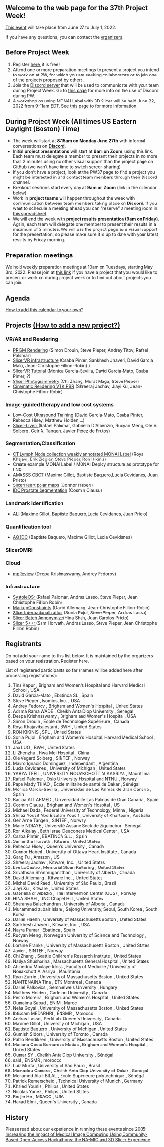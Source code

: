 ## Welcome to the web page for the 37th Project Week!

[This event](https://projectweek.na-mic.org/PW37_2022_Virtual/) will take place from June 27 to July 1, 2022. 

If you have any questions, you can contact the [organizers](../README.md#who-to-contact).

## Before Project Week
1. Register [here](https://forms.gle/AyPNhqVeXVD3xR2q9), it is free!
1. Attend one or more preparation meetings to present a project you intend to work on at PW, for which you are seeking collaborators or to join one of the projects proposed by others.
1. Join the [Discord server](https://discord.gg/yQsNVdVpS3) that will be used to communicate with your team during Project Week. Go to [this page](../common/Discord.md) for more info on the use of Discord during PW.
2. A workshop on using MONAI Label with 3D Slicer will be held June 22, 2022 from 9-11am EDT.  See [this page](https://github.com/NA-MIC/ProjectWeek/blob/master/PW37_2022_Virtual/MONAILabel_Workshop.md) to for more information.

## During Project Week (All times US Eastern Daylight (Boston) Time)
* The week will start at **8:15am on Monday June 27th** with informal conversations on **[Discord](https://discord.gg/d5Q6b5ug8u)**.
* Initial **project presentations** will start at **9am on Zoom**, using [this link](https://etsmtl.zoom.us/j/86211702920?pwd=TEl0ZTFDam90WVN5bjZhR05kNVRVZz09). Each team must delegate a member to present their projects in no more than 2 minutes using no other visual support than the project page on GitHub (we won’t have time to switch screen sharing)
* If you don’t have a project, look at the PW37 page to find a project you might be interested in and contact team members through their Discord channel.
* Breakout sessions start every day at **9am on Zoom** (link in the calendar below)
* Work in **project teams** will happen throughout the week with communication between team members taking place on **Discord**. If you want to schedule a meeting ahead you can "reserve" a meeting room in [this spreadsheet](https://docs.google.com/spreadsheets/d/1jrYSecdhg9XQ1Re_7yqOCYTMjX2mOe-GowAp3yfWS7g/edit?usp=sharing).
* We will end the week with **project results presentation (9am on Friday)**. Again, each team will delegate one member to present their results in a maximum of 2 minutes. We will use the project page as a visual support for the presentation, so please make sure it is up to date with your latest results by Friday morning.

## Preparation meetings
We hold weekly preparation meetings at 10am on Tuesdays, starting May 3rd, 2022. Please join at [this link](https://etsmtl.zoom.us/j/86211702920?pwd=TEl0ZTFDam90WVN5bjZhR05kNVRVZz09) if you have a project that you would like to present or work on during project week or to find out about projects you can join.

##  Agenda

<div id="calendar-container">
</div>

<!--
Adapted from https://stackoverflow.com/questions/31821974/support-user-time-zone-in-embedded-google-calendar
-->
<script src="https://cdnjs.cloudflare.com/ajax/libs/jstimezonedetect/1.0.7/jstz.min.js" integrity="sha512-pZ0i46J1zsMwPd2NQZ4IaL427jXE2RVHMk3uv/wPTNlBVp9AbB1L65/4YdrXRPLEmyZCkY9qYOOsQp44V4orHg==" crossorigin="anonymous"></script>

<script type="text/javascript">
  var timezone = jstz.determine();
  var iframe_src = 'https://calendar.google.com/calendar/embed?src=kitware.com_sb07i171olac9aavh46ir495c4%40group.calendar.google.com&mode=WEEK&dates=20220627%2f20220701&ctz=' + timezone.name()
  var iframe_html = '<iframe src="' + iframe_src + 'style="border: 0" width="800" height="600" frameborder="0" scrolling="no"></iframe>'
  document.getElementById('calendar-container').innerHTML = iframe_html;
</script>

[How to add this calendar to your own?](../common/Calendar.md)

## Projects [(How to add a new project?)](Projects/README.md)
    
### VR/AR and Rendering
* [PRISM Rendering](Projects/PRISMRendering/Readme.md) (Simon Drouin, Steve Pieper, Andrey Titov, Rafael Palomar)
* [SlicerVR infrastructure](Projects/SlicerVRInfrastructure/README.md) (Csaba Pinter, Sankhesh Jhaveri, David Garcia Mato, Jean-Christophe Fillion-Robin)
)
* [SlicerVR Tutorial](Projects/SlicerVRTutorial/README.md) (Monica Garcia-Sevilla, David Garcia-Mato, Csaba Pinter, ?)
* [Slicer Photogrammetry](Projects/SlicerPhotoGram/README.md) (Chi Zhang, Murat Maga, Steve Pieper)
* [Cinematic Rendering VTK PBR](Projects/CinematicRenderingVTK/README.md) (Shreeraj Jadhav, Jiayi Xu, Jean-Christophe Fillion-Robin)

### Image-guided therapy and low cost systems    
* [Low-Cost Ultrasound Training](Projects/LowCostUltrasoundTraining/README.md) (David Garcia-Mato, Csaba Pinter, Rebecca Hisey, Matthew Holden,...)
* [Slicer-Liver: ](Projects/SlicerLiver/README.md) (Rafael Palomar, Gabriella D'Albenzio, Ruoyan Meng, Ole V. Solberg, Geir A. Tangen, Javier Pérez de Frutos)

### Segmentation/Classification
* [CT Lymph Node collection weakly annotated MONAI Label](Projects/LNQ) (Roya Khajavi, Erik Ziegler, Steve Pieper, Ron Kikinis)
* Create example MONAI Label / MONAI Deploy structure as prototype for LNQ
* [AMASSS CBCT](Projects/AMASSS_CBCT/README.md) (Maxime Gillot, Baptiste Baquero,Lucia Cevidanes, Juan Prieto)
* [SlicerHeart polar maps](Projects/SlicerHeartPolarMaps/Readme.md) (Connor Haberl)
* [IDC Prostate Segmentation](Projects/IDCProstateSegmentation/Readme.md) (Cosmin Ciausu)


### Landmark identification
* [ALI](Projects/ALI/README.md) (Maxime Gillot, Baptiste Baquero,Lucia Cevidanes, Juan Prieto)

### Quantification tool
* [AQ3DC](Projects/AutomaticQuantitative3DCephalometrics/Readme.md) (Baptiste Baquero, Maxime Gillot, Lucia Cevidanes)
    
### SlicerDMRI

### Cloud
* [mpReview](Projects/mpReview/README.md) (Deepa Krishnaswamy, Andrey Fedorov)

### Infrastructure
* [SystoleOS: ](Projects/SystoleOS/README.md) (Rafael Palomar, Andras Lasso, Steve Pieper, Jean Christophe Fillion Robin)
* [MarkupConstraints](Projects/MarkupConstraints/README.md) (David Allemang, Jean-Christophe Fillion-Robin)
* [SlicerInternationalization](Projects/SlicerInternationalization/README.md) (Sonia Pujol, Steve Pieper, Andras Lasso)
* [Slicer Batch Annonymize](Projects/SlicerBatchAnonymize/README.md)(Hina Shah, Juan Carolos Prieto)
* [Slicer 5++: ](Projects/Slicer5Plus/README.md) (Sam Horvath, Andras Lasso, Steve Pieper, Jean Christophe Fillion Robin)

## Registrants

Do not add your name to this list below. It is maintained by the organizers based on your registration. [Register here](https://forms.gle/AyPNhqVeXVD3xR2q9).

List of registered participants so far (names will be added here after processing registrations):
    
1.	Tina Kapur	,	Brigham and Women's Hospital and Harvard Medical School	,	USA
1.	David Garcia-Mato	,	Ebatinca SL	,	Spain
1.	Steve Pieper	,	Isomics, Inc.	,	USA
1.	Andrey Fedorov	,	Brigham and Women's Hospital	,	United States
1.	Adama Rama WADE	,	Cheikh Anta Diop University	,	Senegal
1.	Deepa Krishnaswamy	,	Brigham and Women's Hospital	,	USA
1.	Simon Drouin	,	École de Technologie Supérieure	,	Canada
1.	Roya Khajavibajestani	,	BWH	,	United States
1.	RON KIKINIS	,	SPL	,	United States
1.	Sonia Pujol	,	Brigham and Women's Hospital, Harvard Medical School	,	USA
1.	Jax LUO	,	BWH	,	United States
1.	Li Zhenzhu	,	Hwa Mei Hospital	,	China
1.	Ole Vegard Solberg	,	SINTEF	,	Norway
1.	Mauro Ignacio Dominguez	,	Independant	,	Argentina
1.	Lucia Cevidanes	,	University of Michigan	,	United States
1.	YAHYA TFEIL	,	UNIVERSITY NOUAKCHOTT ALAASRIYA	,	Mauritania
1.	Rafael Palomar	,	Oslo University Hospital and NTNU	,	Norway
1.	Pape Mady THIAO 	,	École militaire de santé de Dakar	,	Sénégal 
1.	Mónica García-Sevilla	,	Universidad de Las Palmas de Gran Canaria	,	Spain
1.	Badiaa AIT AHMED 	,	Universidad de Las Palmas de Gran Canaria	,	Spain
1.	Cosmin Ciausu	,	Brigham and Women's Hospital	,	US
1.	Michael Dada	,	Federal University of Technology, Minna	,	Nigeria
1.	Shiraz Yousif Abd Elsalam Yousif	,	University of Khartoum 	,	Australia
1.	Geir Arne Tangen	,	SINTEF	,	Norway
1.	Marie NDIAYE	,	Université Assane Seck de Ziguinchor	,	Sénégal
1.	Ron Alkalay	,	Beth Israel Deaconess Medical Center	,	USA
1.	Csaba Pintér	,	EBATINCA S.L.	,	Spain
1.	Samantha Horvath	,	Kitware	,	United States
1.	Rebecca Hisey	,	Queen's University	,	Canada
1.	Connor Haberl	,	University of Ottawa Heart Institute	,	Canada
1.	Gang Fu	,	Amazon	,	US
1.	Shreeraj Jadhav	,	Kitware, Inc.	,	United States
1.	Eve LoCastro	,	Memorial Sloan Kettering	,	United States
1.	Srivathsan Shanmuganathan	,	University of Alberta	,	Canada
1.	David Allemang	,	Kitware Inc.	,	United States
1.	Michel David Raed	,	University of São Paulo	,	Brazil
1.	Jiayi Xu	,	Kitware	,	United States
1.	Gabriella d' Albezio	,	The Intervention Center (OUS)	,	Norway
1.	HINA SHAH	,	UNC Chapel Hill	,	United States
1.	Sharanya Balachandran	,	University of Alberta	,	Canada
1.	Muhammad zubair islam	,	Sejong University, Seoul, South Korea	,	South Korea
1.	Daniel Haehn	,	University of Massachusetts Boston	,	United States
1.	Sankhesh Jhaveri	,	Kitware, Inc.	,	USA
1.	Nayra Pumar	,	Ebatinca	,	Spain
1.	Ruoyan Meng	,	Norwegian University of Science and Technology	,	Norway
1.	Loraine Franke	,	University of Massachusetts Boston	,	United States
1.	Javier	,	SINTEF	,	Norway
1.	Chi Zhang	,	Seattle Children's Research Institute	,	United States
1.	Nadya Shusharina	,	Massachusetts General Hospital	,	United States
1.	Ahmedou Moulaye Idriss	,	Faculty of Medicine / University of Nouakchott Al Asriya 	,	Mauritania
1.	Ryan Zurrin	,	University of Massachusetts Boston	,	United States
1.	NANTENAINA Tina	,	ETS Montreal	,	Canada
1.	Daniel Palkovics	,	Semmelweis University	,	Hungary
1.	Matthew Holden	,	Carleton University	,	Canada
1.	Pedro Moreira	,	Brigham and Women's Hospital	,	United States
1.	Oumaima Saoud	,	ENIM	,	Maroc
1.	Neha Goyal	,	University of Massachusetts Boston 	,	United States
1.	Ibtissam MEDARHRI	,	ENSMR	,	Morocco 
1.	Andras Lasso	,	PerkLab, Queen's University	,	Canada
1.	Maxime Gillot	,	University of Michigan	,	USA
1.	Baptiste Baquero 	,	University of Michigan	,	United States
1.	Gurnish Sidora	,	University of Toronto	,	Canada
1.	Pablo Bendiksen	,	University of Massachusetts Boston	,	United States
1.	Mariana Costa Bernardes Matias	,	Brigham and Women's Hospital	,	United States
1.	Oumar SY	,	Cheikh Anta Diop University 	,	Sénégal 
1.	said	,	ENSMR	,	morocco
1.	Luiz Murta	,	University of São Paulo	,	Brasil
1.	Mamadou Camara	,	Cheikh Anta Diop University of Dakar	,	Senegal
1.	Mohamed Alalli BILAL	,	Ecole Supérieure polytechnique  	,	Sénégal 
1.	Patrick Remerscheid	,	Technical University of Munich	,	Germany
1.	Khaled Younis	,	Philips	,	United States
1.	Nicolas Yanez	,	Philips	,	United States
1.	Renjie He	,	MDACC	,	USA
1.	Hanad Elmi	,	Queen's University	,	Canada
    
## History
Please read about our experience in running these events since 2005: [Increasing the Impact of Medical Image Computing Using
Community-Based Open-Access Hackathons: the NA-MIC and 3D Slicer Experience](http://perk.cs.queensu.ca/sites/perkd7.cs.queensu.ca/files/Kapur2016.pdf).
